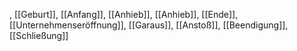 , [[Geburt]], [[Anfang]], [[Anhieb]], [[Anhieb]], [[Ende]], [[Unternehmenseröffnung]], [[Garaus]], [[Anstoß]], [[Beendigung]], [[Schließung]]